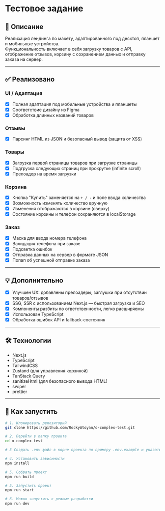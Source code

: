 # Тестовое задание

## 📌 Описание

Реализация лендинга по макету, адаптированного под десктоп, планшет и мобильные устройства.  
Функциональность включает в себя загрузку товаров с API, отображение отзывов, корзину с сохранением данных и отправку заказа на сервер.

---

## ✅ Реализовано

### UI / Адаптация

- [x] Полная адаптация под мобильные устройства и планшеты
- [x] Соответствие дизайну из Figma
- [x] Обработка длинных названий товаров

### Отзывы

- [x] Парсинг HTML из JSON и безопасный вывод (защита от XSS)

### Товары

- [x] Загрузка первой страницы товаров при загрузке страницы
- [x] Подгрузка следующих страниц при прокрутке (infinite scroll)
- [x] Прелоадер на время загрузки

### Корзина

- [x] Кнопка "Купить" заменяется на `+ / -` и поле ввода количества
- [x] Возможность изменять количество вручную
- [x] Изменения отображаются в корзине (сверху)
- [x] Состояние корзины и телефон сохраняются в localStorage

### Заказ

- [x] Маска для ввода номера телефона
- [x] Валидация телефона при заказе
- [x] Подсветка ошибок
- [x] Отправка данных на сервер в формате JSON
- [x] Попап об успешной отправке заказа

---

## 💡 Дополнительно

- [x] Улучшен UX: добавлены прелоадеры, заглушки при отсутствии товаров/отзывов
- [x] SSG, SSR с использованием Next.js — быстрая загрузка и SEO
- [x] Компоненты разбиты по ответственности, легко расширяемы
- [x] Использован TypeScript
- [x] Обработка ошибок API и fallback-состояния

---

## 🛠️ Технологии

- Next.js
- TypeScript
- TailwindCSS
- Zustand (для управления корзиной)
- TanStack Query
- sanitizeHtml (для безопасного вывода HTML)
- swiper
- prettier

---

## 🚀 Как запустить

```bash
# 1. Клонировать репозиторий
git clone https://github.com/RockyAtoyan/o-complex-test.git

# 2. Перейти в папку проекта
cd o-complex-test

# 3 Создать .env файл в корне проекта по примеру .env.example и указать значение переменной NEXT_PUBLIC_API_URL="http://o-complex.com:1337"

# 4. Установить зависимости
npm install

# 5. Собрать проект
npm run build

# 5. Запустить проект
npm run start

# 6. Можно запустить в режиме разработки
npm run dev
```

